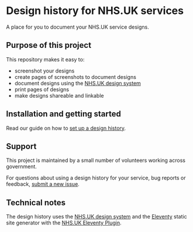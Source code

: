 # Design history for NHS.UK services

A place for you to document your NHS.UK service designs.

## Purpose of this project

This repository makes it easy to:

- screenshot your designs
- create pages of screenshots to document designs
- document designs using the [NHS.UK design system](https://service-manual.nhs.uk/design-system)
- print pages of designs
- make designs shareable and linkable

## Installation and getting started

Read our guide on how to [set up a design history](https://x-govuk.github.io/govuk-design-history/get-started/).

## Support

This project is maintained by a small number of volunteers working across government.

For questions about using a design history for your service, bug reports or feedback, [submit a new issue](https://github.com/x-govuk/govuk-design-history-template/issues/new).

## Technical notes

The design history uses the [NHS.UK design system](https://service-manual.nhs.uk/design-system) and the [Eleventy](https://www.11ty.dev) static site generator with the [NHS.UK Eleventy Plugin](https://x-govuk.github.io/nhsuk-eleventy-plugin/).
